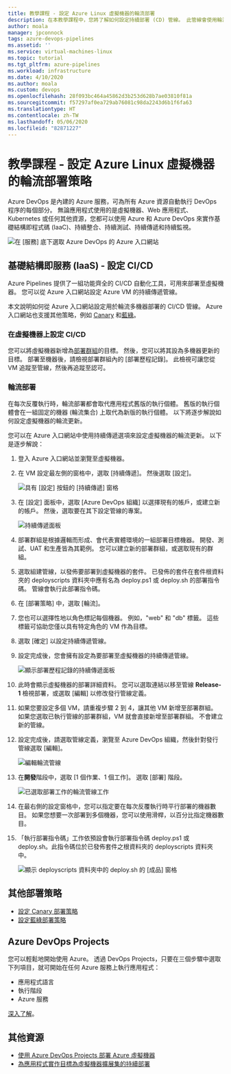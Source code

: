 ```yaml
---
title: 教學課程 - 設定 Azure Linux 虛擬機器的輪流部署
description: 在本教學課程中，您將了解如何設定持續部署 (CD) 管線。 此管線會使用輪流部署策略以累加方式更新 Azure Linux 虛擬機器的群組。
author: moala
manager: jpconnock
tags: azure-devops-pipelines
ms.assetid: ''
ms.service: virtual-machines-linux
ms.topic: tutorial
ms.tgt_pltfrm: azure-pipelines
ms.workload: infrastructure
ms.date: 4/10/2020
ms.author: moala
ms.custom: devops
ms.openlocfilehash: 28f093bc464a45862d3b253d628b7ae03810f81a
ms.sourcegitcommit: f57297af0ea729ab76081c98da2243d6b1f6fa63
ms.translationtype: HT
ms.contentlocale: zh-TW
ms.lasthandoff: 05/06/2020
ms.locfileid: "82871227"
---
```

# <a name="tutorial---configure-the-rolling-deployment-strategy-for-azure-linux-virtual-machines"></a>教學課程 - 設定 Azure Linux 虛擬機器的輪流部署策略

Azure DevOps 是內建的 Azure 服務，可為所有 Azure 資源自動執行 DevOps 程序的每個部分。 無論應用程式使用的是虛擬機器、Web 應用程式、Kubernetes 或任何其他資源，您都可以使用 Azure 和 Azure DevOps 來實作基礎結構即程式碼 (IaaC)、持續整合、持續測試、持續傳遞和持續監視。

![在 [服務] 底下選取 Azure DevOps 的 Azure 入口網站](media/tutorial-devops-azure-pipelines-classic/azdevops-view.png)

## <a name="infrastructure-as-a-service-iaas---configure-cicd"></a>基礎結構即服務 (IaaS) - 設定 CI/CD

Azure Pipelines 提供了一組功能齊全的 CI/CD 自動化工具，可用來部署至虛擬機器。 您可以從 Azure 入口網站設定 Azure VM 的持續傳遞管線。

本文說明如何從 Azure 入口網站設定用於輪流多機器部署的 CI/CD 管線。 Azure 入口網站也支援其他策略，例如 [Canary](https://aka.ms/AA7jdrz) 和[藍綠](https://aka.ms/AA83fwu)。

### <a name="configure-cicd-on-virtual-machines"></a>在虛擬機器上設定 CI/CD

您可以將虛擬機器新增為[部署群組](https://docs.microsoft.com/azure/devops/pipelines/release/deployment-groups)的目標。 然後，您可以將其設為多機器更新的目標。 部署至機器後，請檢視部署群組內的 [部署歷程記錄]。 此檢視可讓您從 VM 追蹤至管線，然後再追蹤至認可。

### <a name="rolling-deployments"></a>輪流部署

在每次反覆執行時，輪流部署都會取代應用程式舊版的執行個體。 舊版的執行個體會在一組固定的機器 (輪流集合) 上取代為新版的執行個體。 以下將逐步解說如何設定虛擬機器的輪流更新。

您可以在 Azure 入口網站中使用持續傳遞選項來設定虛擬機器的輪流更新。 以下是逐步解說：

1. 登入 Azure 入口網站並瀏覽至虛擬機器。
1. 在 VM 設定最左側的窗格中，選取 [持續傳遞]。 然後選取 [設定]。

   ![具有 [設定] 按鈕的 [持續傳遞] 窗格](media/tutorial-devops-azure-pipelines-classic/azure-devops-configure.png)

1. 在 [設定] 面板中，選取 [Azure DevOps 組織] 以選擇現有的帳戶，或建立新的帳戶。 然後，選取要在其下設定管線的專案。  

   ![持續傳遞面板](media/tutorial-devops-azure-pipelines-classic/azure-devops-rolling.png)

1. 部署群組是根據邏輯而形成、會代表實體環境的一組部署目標機器。 開發、測試、UAT 和生產皆為其範例。 您可以建立新的部署群組，或選取現有的群組。
1. 選取組建管線，以發佈要部署到虛擬機器的套件。 已發佈的套件在套件根資料夾的 deployscripts 資料夾中應有名為 deploy.ps1 或 deploy.sh 的部署指令碼。 管線會執行此部署指令碼。
1. 在 [部署策略] 中，選取 [輪流]。
1. 您也可以選擇性地以角色標記每個機器。 例如，"web" 和 "db" 標籤。 這些標籤可協助您僅以具有特定角色的 VM 作為目標。
1. 選取 [確定] 以設定持續傳遞管線。
1. 設定完成後，您會擁有設定為要部署至虛擬機器的持續傳遞管線。  

   ![顯示部署歷程記錄的持續傳遞面板](media/tutorial-devops-azure-pipelines-classic/azure-devops-deployment-history.png)

1. 此時會顯示虛擬機器的部署詳細資料。 您可以選取連結以移至管線 **Release-1** 檢視部署，或選取 [編輯] 以修改發行管線定義。

1. 如果您要設定多個 VM，請重複步驟 2 到 4，讓其他 VM 新增至部署群組。 如果您選取已執行管線的部署群組，VM 就會直接新增至部署群組。 不會建立新的管線。
1. 設定完成後，請選取管線定義，瀏覽至 Azure DevOps 組織，然後針對發行管線選取 [編輯]。

   ![編輯輪流管線](media/tutorial-devops-azure-pipelines-classic/azure-devops-rolling-pipeline.png)

1. 在**開發**階段中，選取 [1 個作業、1 個工作]。 選取 [部署] 階段。

   ![已選取部署工作的輪流管線工作](media/tutorial-devops-azure-pipelines-classic/azure-devops-rolling-pipeline-tasks.png)

1. 在最右側的設定窗格中，您可以指定要在每次反覆執行時平行部署的機器數目。 如果您想要一次部署到多個機器，您可以使用滑桿，以百分比指定機器數目。  

1. 「執行部署指令碼」工作依預設會執行部署指令碼 deploy.ps1 或 deploy.sh。此指令碼位於已發佈套件之根資料夾的 deployscripts 資料夾中。

   ![顯示 deployscripts 資料夾中的 deploy.sh 的 [成品] 窗格](media/tutorial-deployment-strategy/package.png)

## <a name="other-deployment-strategies"></a>其他部署策略

- [設定 Canary 部署策略](https://aka.ms/AA7jdrz)
- [設定藍綠部署策略](https://aka.ms/AA83fwu)

## <a name="azure-devops-projects"></a>Azure DevOps Projects

您可以輕鬆地開始使用 Azure。 透過 DevOps Projects，只要在三個步驟中選取下列項目，就可開始在任何 Azure 服務上執行應用程式：

- 應用程式語言
- 執行階段
- Azure 服務
 
[深入了解](https://azure.microsoft.com/features/devops-projects/)。
 
## <a name="additional-resources"></a>其他資源

- [使用 Azure DevOps Projects 部署 Azure 虛擬機器](https://docs.microsoft.com/azure/devops-project/azure-devops-project-vms)
- [為應用程式實作目標為虛擬機器擴展集的持續部署](https://docs.microsoft.com/azure/devops/pipelines/apps/cd/azure/deploy-azure-scaleset)
